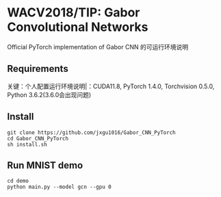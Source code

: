 # WACV2018/TIP: Gabor Convolutional Networks

Official PyTorch implementation of Gabor CNN 的可运行环境说明 


## Requirements
关键：个人配置运行环境说明|：CUDA11.8, PyTorch 1.4.0, Torchvision 0.5.0, Python 3.6.2(3.6.0会出现问题)
  
## Install

```
git clone https://github.com/jxgu1016/Gabor_CNN_PyTorch
cd Gabor_CNN_PyTorch
sh install.sh
```

## Run MNIST demo

```
cd demo
python main.py --model gcn --gpu 0
```
